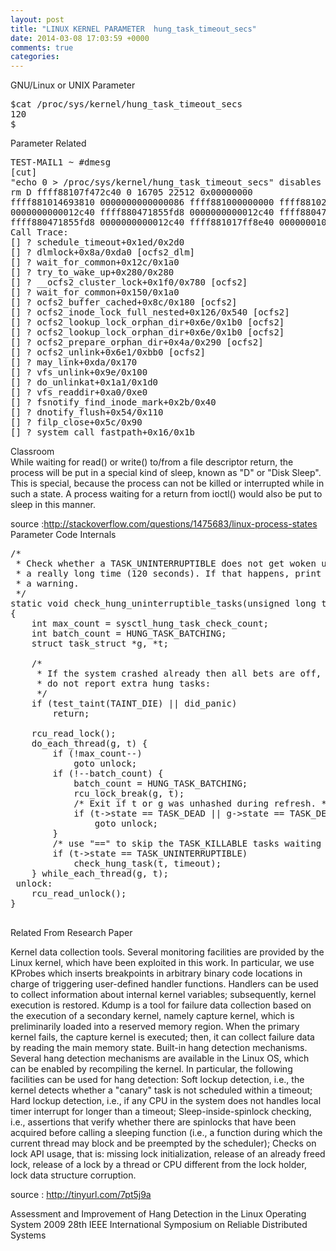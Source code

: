 ```yaml
---
layout: post
title: "LINUX KERNEL PARAMETER  hung_task_timeout_secs"
date: 2014-03-08 17:03:59 +0000
comments: true
categories: 
---
```


GNU/Linux  or UNIX Parameter
<pre>
$cat /proc/sys/kernel/hung_task_timeout_secs
120
$
</pre>
Parameter Related
<pre>
TEST-MAIL1 ~ #dmesg
[cut]
"echo 0 > /proc/sys/kernel/hung_task_timeout_secs" disables this message.
rm D ffff88107f472c40 0 16705 22512 0x00000000
ffff881014693810 0000000000000086 ffff881000000000 ffff88102013b040
0000000000012c40 ffff880471855fd8 0000000000012c40 ffff880471854010
ffff880471855fd8 0000000000012c40 ffff881017ff8e40 0000000100000000
Call Trace:
[<ffffffff8148d45d>] ? schedule_timeout+0x1ed/0x2d0
[<ffffffffa0b7d1ea>] ? dlmlock+0x8a/0xda0 [ocfs2_dlm]
[<ffffffff8148ce5c>] ? wait_for_common+0x12c/0x1a0
[<ffffffff81052230>] ? try_to_wake_up+0x280/0x280
[<ffffffffa0a3b9c0>] ? __ocfs2_cluster_lock+0x1f0/0x780 [ocfs2]
[<ffffffff8148ce80>] ? wait_for_common+0x150/0x1a0
[<ffffffffa0a9c6bc>] ? ocfs2_buffer_cached+0x8c/0x180 [ocfs2]
[<ffffffffa0a40bc6>] ? ocfs2_inode_lock_full_nested+0x126/0x540 [ocfs2]
[<ffffffffa0a5922e>] ? ocfs2_lookup_lock_orphan_dir+0x6e/0x1b0 [ocfs2]
[<ffffffffa0a5922e>] ? ocfs2_lookup_lock_orphan_dir+0x6e/0x1b0 [ocfs2]
[<ffffffffa0a5ba1a>] ? ocfs2_prepare_orphan_dir+0x4a/0x290 [ocfs2]
[<ffffffffa0a5e621>] ? ocfs2_unlink+0x6e1/0xbb0 [ocfs2]
[<ffffffff811bcfea>] ? may_link+0xda/0x170
[<ffffffff81141c8e>] ? vfs_unlink+0x9e/0x100
[<ffffffff81145881>] ? do_unlinkat+0x1a1/0x1d0
[<ffffffff81147b00>] ? vfs_readdir+0xa0/0xe0
[<ffffffff8116fedb>] ? fsnotify_find_inode_mark+0x2b/0x40
[<ffffffff81170c24>] ? dnotify_flush+0x54/0x110
[<ffffffff81133eec>] ? filp_close+0x5c/0x90
[<ffffffff81496912>] ? system_call_fastpath+0x16/0x1b
</pre>

Classroom
<br>
While  waiting for  read()  or write()  to/from  a file  descriptor
return, the process  will be put in a special  kind of sleep, known
as "D"  or "Disk Sleep". This  is special, because  the process can
not  be killed  or interrupted  while in  such a  state.  A process
waiting for  a return from  ioctl() would also  be put to  sleep in
this manner.

source :http://stackoverflow.com/questions/1475683/linux-process-states
Parameter Code Internals
<pre>
/*
 * Check whether a TASK_UNINTERRUPTIBLE does not get woken up for
 * a really long time (120 seconds). If that happens, print out
 * a warning.
 */
static void check_hung_uninterruptible_tasks(unsigned long timeout)
{
	int max_count = sysctl_hung_task_check_count;
	int batch_count = HUNG_TASK_BATCHING;
	struct task_struct *g, *t;

	/*
	 * If the system crashed already then all bets are off,
	 * do not report extra hung tasks:
	 */
	if (test_taint(TAINT_DIE) || did_panic)
		return;

	rcu_read_lock();
	do_each_thread(g, t) {
		if (!max_count--)
			goto unlock;
		if (!--batch_count) {
			batch_count = HUNG_TASK_BATCHING;
			rcu_lock_break(g, t);
			/* Exit if t or g was unhashed during refresh. */
			if (t->state == TASK_DEAD || g->state == TASK_DEAD)
				goto unlock;
		}
		/* use "==" to skip the TASK_KILLABLE tasks waiting on NFS */
		if (t->state == TASK_UNINTERRUPTIBLE)
			check_hung_task(t, timeout);
	} while_each_thread(g, t);
 unlock:
	rcu_read_unlock();
}

</pre>

Related From Research Paper<br>

Kernel  data collection  tools. Several  monitoring  facilities are
provided by  the Linux  kernel, which have  been exploited  in this
work. In  particular, we use  KProbes which inserts  breakpoints in
arbitrary binary code locations in charge of triggering user-defined
handler  functions. Handlers  can  be used  to collect  information
about internal kernel  variables; subsequently, kernel execution is
restored. Kdump is a tool  for failure data collection based on the
execution of  a secondary kernel,  namely capture kernel,  which is
preliminarily  loaded  into  a  reserved memory  region.  When  the
primary kernel fails, the capture  kernel is executed; then, it can
collect failure  data by reading  the main memory  state.  Built-in
hang  detection mechanisms. Several  hang detection  mechanisms are
available in the Linux OS,  which can be enabled by recompiling the
kernel.  In particular, the  following facilities  can be  used for
hang  detection: Soft  lockup detection,  i.e., the  kernel detects
whether a  "canary" task  is not scheduled  within a  timeout; Hard
lockup detection, i.e.,  if any CPU in the  system does not handles
local    timer    interrupt   for    longer    than   a    timeout;
Sleep-inside-spinlock   checking,  i.e.,  assertions   that  verify
whether there are spinlocks  that have been acquired before calling
a  sleeping function  (i.e., a  function during  which  the current
thread may block and be preempted by the scheduler); Checks on lock
API  usage, that  is: missing  lock initialization,  release  of an
already freed lock, release of a  lock by a thread or CPU different
from the lock holder, lock data structure corruption.

source : http://tinyurl.com/7pt5j9a

Assessment and Improvement of Hang Detection in the Linux Operating System
2009 28th IEEE International Symposium on Reliable Distributed Systems
